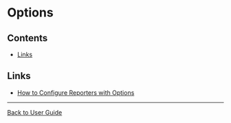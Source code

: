 <a id="top"></a>

# Options

<!-- toc -->
## Contents

  * [Links](#links)<!-- endToc -->

## Links

- [How to Configure Reporters with Options](../how_tos/ConfigureReportersWithOptions.md)

---

[Back to User Guide](/doc/README.md#top)
